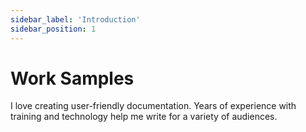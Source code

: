 ```yaml
---
sidebar_label: 'Introduction'
sidebar_position: 1
---
```


# Work Samples

I love creating user-friendly documentation. Years of experience with training and technology help me write for a variety of audiences.
